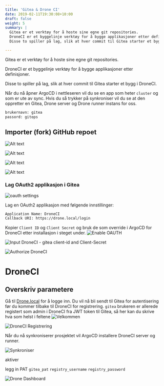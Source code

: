 ```yaml
---
title: 'Gitea & Drone CI'
date: 2019-02-11T19:30:08+10:00
draft: false
weight: 5
summary: |
  Gitea er et verktøy for å hoste sine egne git repositories.
  DroneCI er et byggelinje verktøy for å bygge applikasjoner etter definisjoner.
  Disse to spiller på lag, slik at hver commit til Gitea starter et bygg i DroneCI.

---
```

Gitea er et verktøy for å hoste sine egne git repositories.

DroneCI er et byggelinje verktøy for å bygge applikasjoner etter definisjoner.

Disse to spiller på lag, slik at hver commit til Gitea starter et bygg i DroneCI.

Når du nå åpner ArgoCD i nettleseren vil du se en app som heter `cluster` og som er ute av sync. Hvis du så trykker på synkroniser vil du se at den oppretter en Gitea, Drone server og Drone runner instans for oss.


```bash
brukernavn: gitea
passord: gitops
```

## Importer (fork) GitHub repoet

![Alt text](clone-github-repo.png)

![Alt text](gitea-migrate-git.png)

![Alt text](gitea-migrate-choose.png)

![Alt text](gitea-migrate-import-window.png)

### Lag OAuth2 applikasjon i Gitea

![oauth settings](oauth.png)

Lag en OAuth2 applikasjon med følgende innstillinger:
```bash
Application Name: DroneCI
Callback URI: https://drone.local/login
```

Kopier `Client ID` og `Client Secret` og bruk de som override i ArgoCD for DroneCI etter installasjon i steget under.
![Enable OAUTH](gitea-drone-oauth2.png)

![Input DroneCI - gitea client-id and Client-Secret](argocd-drone-secret.png)

![Authorize DroneCI](gitea-authorize.png)
# DroneCI

## Overskriv parametere

Gå til [Drone.local](https://drone.local) for å logge inn. Du vil nå bli sendt til Gitea for autentisering før du kommer tilbake til DroneCI for registrering. `gitea` brukeren er allerede registert som admin i DroneCI fra JWT token til Gitea, så her kan du skrive hva som helst i feltene
![Velkommen](drone-welcome.png)

![DroneCI Registrering](drone-register.png)

Når du nå synkroniserer prosjektet vil ArgoCD installere DroneCI server og runner.

![Synkroniser](drone-sync.png)

aktiver

legg in PAT `gitea_pat`
`registry_username`
`registry_password`

![Drone Dashboard](drone-dashboard.png)